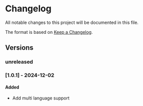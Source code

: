 # Changelog

All notable changes to this project will be documented in this file.

The format is based on [Keep a Changelog](https://keepachangelog.com/en/1.0.0/).

## Versions

### unreleased

### [1.0.1] - 2024-12-02

#### Added

- Add multi language support
